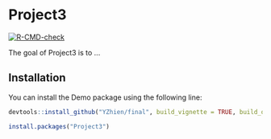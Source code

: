 # Project3

<!-- badges: start -->
[![R-CMD-check](https://github.com/YZhien/final/workflows/R-CMD-check/badge.svg)](https://github.com/YZhien/final/actions)
<!-- badges: end -->

The goal of Project3 is to ...

## Installation

You can install the Demo package using the following line:
``` r
devtools::install_github("YZhien/final", build_vignette = TRUE, build_opts = c())

```

``` r
install.packages("Project3")
```


